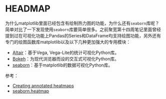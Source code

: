 # HEADMAP

为什么matplotlib里面已经包含有绘制热力图的功能，为什么还有`seaborn`库呢？简单对比了一下发现使用`seaborn`库要简单很多。之前聚宽第十四周笔记里面曾经提到过在可视化功能上Pandas的Series和DataFrame均支持绘图功能，另外还有专门的绘图函数库matplotlib以及以下几种更加强大的专用模块：

- [Altair](https://altair-viz.github.io/)：基于Vega, Vega-Lite的统计可视化Python库。
- [Bokeh](https://docs.bokeh.org/en/latest/)：为现代浏览器而设的交互式可视化Python库。
- [seaborn](https://seaborn.pydata.org/)：基于matplotlib的数据可视化Python库。


参考：

- [Creating annotated heatmaps](https://matplotlib.org/3.1.1/gallery/images_contours_and_fields/image_annotated_heatmap.html)
- [seaborn.heatmap](https://seaborn.pydata.org/generated/seaborn.heatmap.html)

